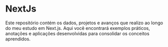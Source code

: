 # NextJs
Este repositório contém os dados, projetos e avanços que realizo ao longo do meu estudo em Next.js. Aqui você encontrará exemplos práticos, anotações e aplicações desenvolvidas para consolidar os conceitos aprendidos.
